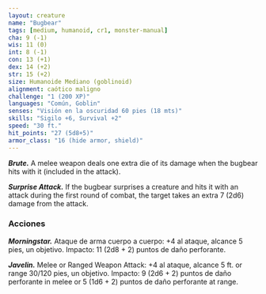 ```yaml
---
layout: creature
name: "Bugbear"
tags: [medium, humanoid, cr1, monster-manual]
cha: 9 (-1)
wis: 11 (0)
int: 8 (-1)
con: 13 (+1)
dex: 14 (+2)
str: 15 (+2)
size: Humanoide Mediano (goblinoid)
alignment: caótico maligno
challenge: "1 (200 XP)"
languages: "Común, Goblin"
senses: "Visión en la oscuridad 60 pies (18 mts)"
skills: "Sigilo +6, Survival +2"
speed: "30 ft."
hit_points: "27 (5d8+5)"
armor_class: "16 (hide armor, shield)"
---
```


***Brute.*** A melee weapon deals one extra die of its damage when the bugbear hits with it (included in the attack).

***Surprise Attack.*** If the bugbear surprises a creature and hits it with an attack during the first round of combat, the target takes an extra 7 (2d6) damage from the attack.

### Acciones

***Morningstar.*** Ataque de arma cuerpo a cuerpo: +4 al ataque, alcance 5 pies, un objetivo. Impacto: 11 (2d8 + 2) puntos de daño perforante.

***Javelin.*** Melee or Ranged Weapon Attack: +4 al ataque, alcance 5 ft. or range 30/120 pies, un objetivo. Impacto: 9 (2d6 + 2) puntos de daño perforante in melee or 5 (1d6 + 2) puntos de daño perforante at range.